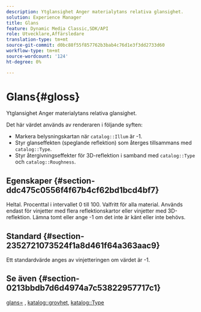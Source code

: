 ```yaml
---
description: Ytglansighet Anger materialytans relativa glansighet.
solution: Experience Manager
title: Glans
feature: Dynamic Media Classic,SDK/API
role: Utvecklare,Affärsledare
translation-type: tm+mt
source-git-commit: d0bc88f55f857762b3bab4c76d1e3f3dd2733d60
workflow-type: tm+mt
source-wordcount: '124'
ht-degree: 0%

---
```



# Glans{#gloss}

Ytglansighet Anger materialytans relativa glansighet.

Det här värdet används av renderaren i följande syften:

* Markera belysningskartan när `catalog::Illum` är -1.
* Styr glanseffekten (speglande reflektion) som återges tillsammans med `catalog::Type`.
* Styr återgivningseffekter för 3D-reflektion i samband med `catalog::Type` och `catalog::Roughness`.

## Egenskaper {#section-ddc475c0556f4f67b4cf62bd1bcd4bf7}

Heltal. Procenttal i intervallet 0 till 100. Valfritt för alla material. Används endast för vinjetter med flera reflektionskartor eller vinjetter med 3D-reflektion. Lämna tomt eller ange -1 om det inte är känt eller inte behövs.

## Standard {#section-2352721073524f1a8d461f64a363aac9}

Ett standardvärde anges av vinjetteringen om värdet är -1.

## Se även {#section-0213bbdb7d6d4974a7c53822957717c1}

[glans=](../../../../../ir-api/http-protocol/image-rendering-api-ref/c-ir-http-protocol-ref/c-ir-http-protocol-command-reference/r-ir-http-gloss.md#reference-325aef2ee51e4e1584a06047427340ca) ,  [katalog::grovhet](../../../../../ir-api/material-cat/image-rendering-api-ref/c-ir-material-catalog/c-ir-material-data-reference/r-ir-roughness.md#reference-79f748ac642745e3b81795a99f61fa99),  [katalog::Type](../../../../../ir-api/material-cat/image-rendering-api-ref/c-ir-material-catalog/c-ir-material-data-reference/r-ir-cat-type.md#reference-9bea147dda9f4e74bc0ec79dcc0d9161)
